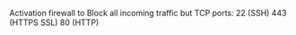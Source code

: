 Activation firewall to  Block all incoming traffic but TCP ports:
22 (SSH)
443 (HTTPS SSL)
80 (HTTP)
